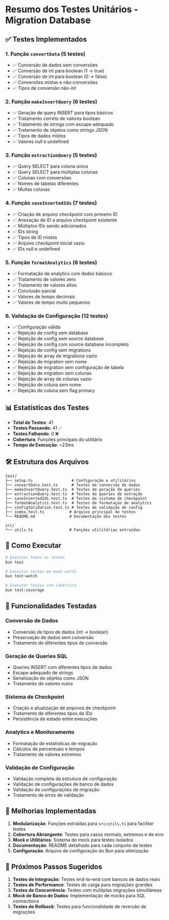 # Resumo dos Testes Unitários - Migration Database

## ✅ Testes Implementados

### 1. **Função `convertData`** (5 testes)
- ✅ Conversão de dados sem conversões
- ✅ Conversão de int para boolean (1 → true)
- ✅ Conversão de int para boolean (0 → false)
- ✅ Conversões mistas e não-conversões
- ✅ Tipos de conversão não-int

### 2. **Função `makeInsertQuery`** (6 testes)
- ✅ Geração de query INSERT para tipos básicos
- ✅ Tratamento correto de valores boolean
- ✅ Tratamento de strings com escape adequado
- ✅ Tratamento de objetos como strings JSON
- ✅ Tipos de dados mistos
- ✅ Valores null e undefined

### 3. **Função `extractionQuery`** (5 testes)
- ✅ Query SELECT para coluna única
- ✅ Query SELECT para múltiplas colunas
- ✅ Colunas com conversões
- ✅ Nomes de tabelas diferentes
- ✅ Muitas colunas

### 4. **Função `saveInsertedIds`** (7 testes)
- ✅ Criação de arquivo checkpoint com primeiro ID
- ✅ Anexação de ID a arquivo checkpoint existente
- ✅ Múltiplos IDs sendo adicionados
- ✅ IDs string
- ✅ Tipos de ID mistos
- ✅ Arquivo checkpoint inicial vazio
- ✅ IDs null e undefined

### 5. **Função `formatAnalytics`** (6 testes)
- ✅ Formatação de analytics com dados básicos
- ✅ Tratamento de valores zero
- ✅ Tratamento de valores altos
- ✅ Conclusão parcial
- ✅ Valores de tempo decimais
- ✅ Valores de tempo muito pequenos

### 6. **Validação de Configuração** (12 testes)
- ✅ Configuração válida
- ✅ Rejeição de config sem database
- ✅ Rejeição de config sem source database
- ✅ Rejeição de config com source database incompleto
- ✅ Rejeição de config sem migrations
- ✅ Rejeição de array de migrations vazio
- ✅ Rejeição de migration sem nome
- ✅ Rejeição de migration sem configuração de tabela
- ✅ Rejeição de migration sem colunas
- ✅ Rejeição de array de colunas vazio
- ✅ Rejeição de coluna sem nome
- ✅ Rejeição de coluna sem flag primary

## 📊 Estatísticas dos Testes

- **Total de Testes**: 41
- **Testes Passando**: 41 ✅
- **Testes Falhando**: 0 ❌
- **Cobertura**: Funções principais do utilitário
- **Tempo de Execução**: ~23ms

## 🛠️ Estrutura dos Arquivos

```
test/
├── setup.ts                 # Configuração e utilitários
├── convertData.test.ts      # Testes de conversão de dados
├── makeInsertQuery.test.ts  # Testes de geração de queries
├── extractionQuery.test.ts  # Testes de queries de extração
├── saveInsertedIds.test.ts  # Testes de sistema de checkpoint
├── formatAnalytics.test.ts  # Testes de formatação de analytics
├── configValidation.test.ts # Testes de validação de config
├── index.test.ts           # Arquivo principal de testes
└── README.md               # Documentação dos testes

src/
└── utils.ts                # Funções utilitárias extraídas
```

## 🚀 Como Executar

```bash
# Executar todos os testes
bun test

# Executar testes em modo watch
bun test:watch

# Executar testes com cobertura
bun test:coverage
```

## 🎯 Funcionalidades Testadas

### Conversão de Dados
- Conversão de tipos de dados (int → boolean)
- Preservação de dados sem conversão
- Tratamento de diferentes tipos de conversão

### Geração de Queries SQL
- Queries INSERT com diferentes tipos de dados
- Escape adequado de strings
- Serialização de objetos como JSON
- Tratamento de valores nulos

### Sistema de Checkpoint
- Criação e atualização de arquivos de checkpoint
- Tratamento de diferentes tipos de IDs
- Persistência de estado entre execuções

### Analytics e Monitoramento
- Formatação de estatísticas de migração
- Cálculos de percentuais e tempos
- Tratamento de valores extremos

### Validação de Configuração
- Validação completa da estrutura de configuração
- Validação de configurações de banco de dados
- Validação de configurações de migração
- Tratamento de erros de validação

## 🔧 Melhorias Implementadas

1. **Modularização**: Funções extraídas para `src/utils.ts` para facilitar testes
2. **Cobertura Abrangente**: Testes para casos normais, extremos e de erro
3. **Mock e Utilitários**: Sistema de mock para testes isolados
4. **Documentação**: README detalhado para cada conjunto de testes
5. **Configuração**: Arquivo de configuração do Bun para otimização

## 📝 Próximos Passos Sugeridos

1. **Testes de Integração**: Testes end-to-end com bancos de dados reais
2. **Testes de Performance**: Testes de carga para migrações grandes
3. **Testes de Concorrência**: Testes com múltiplas migrações simultâneas
4. **Mock de Banco de Dados**: Implementação de mocks para SQL connections
5. **Testes de Rollback**: Testes para funcionalidade de reversão de migrações
